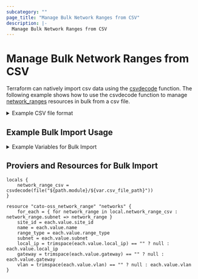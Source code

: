 ```yaml
---
subcategory: ""
page_title: "Manage Bulk Network Ranges from CSV"
description: |-
  Manage Bulk Network Ranges from CSV
---
```


# Manage Bulk Network Ranges from CSV

Terraform can natively import csv data using the [csvdecode](https://www.terraform.io/docs/language/functions/csvdecode.html) function. The following example shows how to use the csvdecode function to manage [network_ranges](https://api.catonetworks.com/documentation/#mutation-site.addNetworkRange) resources in bulk from a csv file.

<details>
<summary>Example CSV file format</summary>

Create a csv file with the following format.  The first row is the header row and the remaining rows are the asset data.  The header row is used to map the column data to the asset attributes.

```csv
site_id,name,range_type,subnet,local_ip,gateway,vlan
98538,Net1Routed,Routed,10.0.1.0/24,,10.0.1.254,
98538,Net2VLAN,VLAN,10.0.2.0/24,,,2
98538,Net3Direct,Direct,10.0.3.0/24,10.0.1.5,,
```
</details>

## Example Bulk Import Usage

<details>
<summary>Example Variables for Bulk Import</summary>

## Example Variables for Bulk Import

```hcl
variable "csv_file_path" {
	description =  "Path to the csv file to import"
	type = string
	default = "network_ranges.csv"
}

```
</details>

## Proviers and Resources for Bulk Import

```hcl
locals {
	network_range_csv = csvdecode(file("${path.module}/${var.csv_file_path}"))
}

resource "cato-oss_network_range" "networks" {
    for_each = { for network_range in local.network_range_csv : network_range.subnet => network_range }
    site_id = each.value.site_id
    name = each.value.name
    range_type = each.value.range_type
    subnet = each.value.subnet
    local_ip = trimspace(each.value.local_ip) == "" ? null : each.value.local_ip
    gateway = trimspace(each.value.gateway) == "" ? null : each.value.gateway
    vlan = trimspace(each.value.vlan) == "" ? null : each.value.vlan
}
```
